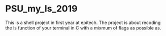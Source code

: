 # PSU_my_ls_2019
This is a shell project in first year at epitech. The project is about recoding the ls function of your terminal in C with a mixmum of flags as possible as.
